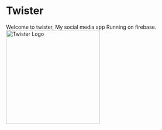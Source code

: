# Twister
Welcome to twister, My social media app
Running on firebase.
<img width="256" height="256" alt="Twister Logo" src="https://github.com/user-attachments/assets/7132c945-97da-4948-867e-773a51a583d3" />
